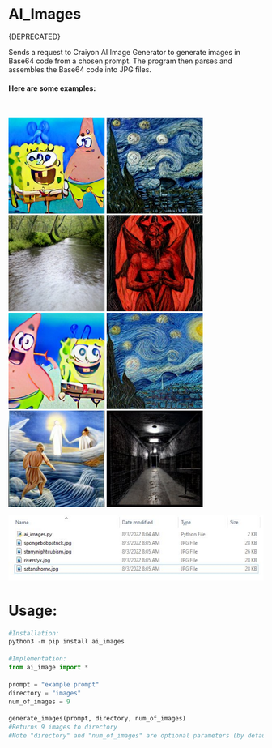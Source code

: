 # AI_Images

{DEPRECATED}

Sends a request to Craiyon AI Image Generator to generate images in Base64 code from a chosen prompt. The program then parses and assembles the Base64 code into JPG files.

<h4>Here are some examples:</h4><br />

<p float="center">
  <img src="images/spongebobandpatrickjellyfishing.jpg" width="190" />
  <img src="images/starrynightcubism.jpg" width="190" /> 
  <img src="images/riverstyx.jpg" width="190" />
  <img src="images/satanhome.jpg" width="190" />
  
  <img src="images/spongebobandpatrickjellyfishing2.jpg" width="190" /> 
  <img src="images/starrynightcubism2.jpg" width="190" />
  <img src="images/riverstyx2.jpg" width="190" />
  <img src="images/satanhome2.jpg" width="190" />
</p>

<p align="center">
  <img src="images/ai_files.JPG" width="600" alt="ai_images">
</p>

<h1>Usage:</h1>

```python
#Installation:
python3 -m pip install ai_images

#Implementation:
from ai_image import *

prompt = "example prompt"
directory = "images"
num_of_images = 9

generate_images(prompt, directory, num_of_images)
#Returns 9 images to directory
#Note "directory" and "num_of_images" are optional parameters (by default, directory="" and num_of_images=9).
```
